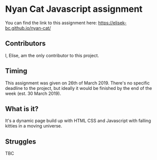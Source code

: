 # Nyan Cat Javascript assignment

You can find the link to this assignment here: https://elisek-bc.github.io/nyan-cat/

## Contributors

I, Elise, am the only contributor to this project.

## Timing

This assignment was given on 26th of March 2019. There's no specific deadline to the project, but ideally it would be finished by the end of the week (est. 30 March 2019).

## What is it?

It's a dynamic page build up with HTML CSS and Javascript with falling kitties in a moving universe.

## Struggles

TBC
